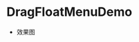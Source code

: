 # DragFloatMenuDemo
- 效果图
[](https://raw.githubusercontent.com/bihailantian/DragFloatMenuDemo/master/gif/effect1.gif)